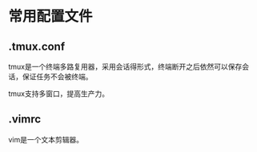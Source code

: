 # 常用配置文件



## .tmux.conf

tmux是一个终端多路复用器，采用会话得形式，终端断开之后依然可以保存会话，保证任务不会被终端。

tmux支持多窗口，提高生产力。

## .vimrc

vim是一个文本剪辑器。